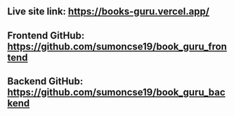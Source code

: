 ## Live site link: https://books-guru.vercel.app/

## Frontend GitHub: https://github.com/sumoncse19/book_guru_frontend

## Backend GitHub: https://github.com/sumoncse19/book_guru_backend
